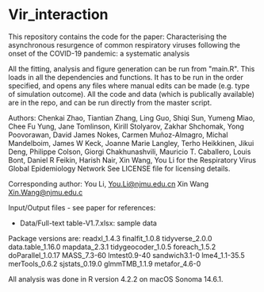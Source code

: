# Vir_interaction
 
This repository contains the code for the paper: Characterising the asynchronous resurgence of common respiratory viruses following the onset of the COVID-19 pandemic: a systematic analysis

All the fitting, analysis and figure generation can be run from "main.R". This loads in all the dependencies and functions. It has to be run in the order specified, and opens any files where manual edits can be made (e.g. type of simulation outcome). All the code and data (which is publically available) are in the repo, and can be run directly from the master script. 

Authors: Chenkai Zhao, Tiantian Zhang, Ling Guo, Shiqi Sun, Yumeng Miao, Chee Fu Yung, Jane Tomlinson, Kirill Stolyarov, Zakhar Shchomak, Yong Poovorawan, David James Nokes, Carmen Muñoz-Almagro, Michal Mandelboim, James W Keck, Joanne Marie Langley, Terho Heikkinen, Jikui Deng, Philippe Colson, Giorgi Chakhunashvili, Mauricio T. Caballero, Louis Bont, Daniel R Feikin, Harish Nair, Xin Wang, You Li for the Respiratory Virus Global Epidemiology Network
See LICENSE file for licensing details.

Corresponding author: You Li, You.Li@njmu.edu.cn 
                      Xin Wang Xin.Wang@njmu.edu.c

Input/Output files - see paper for references: 
- Data/Full-text table-V1.7.xlsx: sample data

Package versions are: 
readxl_1.4.3
finalfit_1.0.8
tidyverse_2.0.0
data.table_1.16.0
mapdata_2.3.1
tidygeocoder_1.0.5
foreach_1.5.2
doParallel_1.0.17
MASS_7.3-60
lmtest0.9-40
sandwich3.1-0
lme4_1.1-35.5
merTools_0.6.2
sjstats_0.19.0
glmmTMB_1.1.9
metafor_4.6-0


All analysis was done in R version 4.2.2 on macOS Sonoma 14.6.1. 
